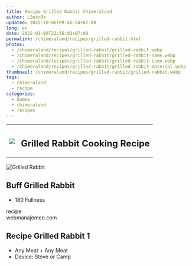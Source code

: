 ```yaml
---
title: Recipe Grilled Rabbit Chimeraland
author: L3n4r0x
updated: 2022-10-06T09:46:54+07:00
lang: en
date: 2022-01-09T22:56:03+07:00
permalink: /chimeraland/recipes/grilled-rabbit.html
photos:
  - /chimeraland/recipes/grilled-rabbit/grilled-rabbit.webp
  - /chimeraland/recipes/grilled-rabbit/grilled-rabbit-name.webp
  - /chimeraland/recipes/grilled-rabbit/grilled-rabbit-icon.webp
  - /chimeraland/recipes/grilled-rabbit/grilled-rabbit-material.webp
thumbnail: /chimeraland/recipes/grilled-rabbit/grilled-rabbit.webp
tags:
  - chimeraland
  - recipe
categories:
  - Games
  - chimeraland
  - recipes
---
```


<section id="bootstrap-wrapper">
  <link
    rel="stylesheet"
    href="https://rawcdn.githack.com/dimaslanjaka/Web-Manajemen/870a349/css/bootstrap-5-3-0-alpha3-wrapper.css"
  />
  <div class="row mb-2">
    <div class="col-md-12 mb-2">
      <table class="table" id="post-info">
        <tbody>
          <tr>
            <td>
              <img
                class="d-inline-block me-2"
                src="/chimeraland/recipes/grilled-rabbit/grilled-rabbit-icon.webp"
                width="auto"
                height="auto"
              />
            </td>
            <td><h1 class="fs-5">Grilled Rabbit Cooking Recipe</h1></td>
          </tr>
        </tbody>
      </table>
    </div>
  </div>
  <div class="card mb-2 bg-dark text-light">
    <div class="row g-0">
      <div class="col-sm-4 position-relative mb-2">
        <img
          src="/chimeraland/recipes/grilled-rabbit/grilled-rabbit-material.webp"
          class="card-img fit-cover w-100 h-100"
          alt="Grilled Rabbit"
          data-fancybox="true"
        />
      </div>
      <div class="col-sm-8 mb-2">
        <div class="card-body">
          <h2 class="card-title fs-5">Buff Grilled Rabbit</h2>
          <div class="card-text">
            <ul>
              <li>180 Fullness</li>
            </ul>
          </div>
          <span class="badge rounded-pill">recipe</span>
        </div>
        <div class="card-footer text-end text-muted">webmanajemen.com</div>
      </div>
    </div>
  </div>
  <div class="row mb-2">
    <div class="col-12 col-lg-6 recipe-item mb-2">
      <div class="card bg-dark text-light">
        <div class="card-body">
          <h2 class="card-title fs-5">Recipe Grilled Rabbit 1</h2>
          <div class="card-text">
            <ul>
              <li>Any Meat<span> + </span>Any Meat</li>
              <li>Device: Stove or Camp</li>
            </ul>
          </div>
        </div>
      </div>
    </div>
  </div>
</section>